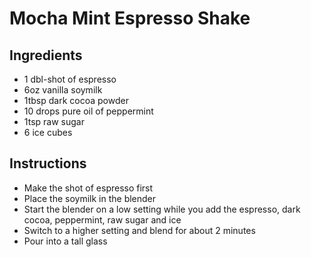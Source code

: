 # Mocha Mint Espresso Shake

## Ingredients

* 1 dbl-shot of espresso
* 6oz vanilla soymilk
* 1tbsp dark cocoa powder
* 10 drops pure oil of peppermint
* 1tsp raw sugar
* 6 ice cubes

## Instructions

* Make the shot of espresso first
* Place the soymilk in the blender
* Start the blender on a low setting while you add the espresso, dark cocoa, peppermint, raw sugar and ice
* Switch to a higher setting and blend for about 2 minutes
* Pour into a tall glass
